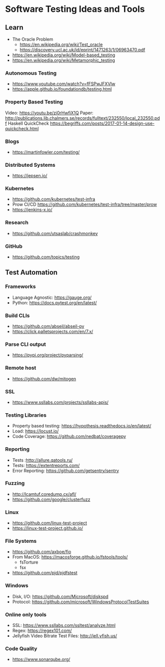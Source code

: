 # Software Testing Ideas and Tools

## Learn

- The Oracle Problem
  - https://en.wikipedia.org/wiki/Test_oracle
  - https://discovery.ucl.ac.uk/id/eprint/1471263/1/06963470.pdf
- https://en.wikipedia.org/wiki/Model-based_testing
- https://en.wikipedia.org/wiki/Metamorphic_testing

### Autonomous Testing
- https://www.youtube.com/watch?v=fFSPwJFXVlw
- https://apple.github.io/foundationdb/testing.html

### Property Based Testing
Video: https://youtu.be/zi0rHwfiX1Q
Paper: http://publications.lib.chalmers.se/records/fulltext/232550/local_232550.pdf
Haskell QuickCheck https://begriffs.com/posts/2017-01-14-design-use-quickcheck.html

### Blogs
- https://martinfowler.com/testing/

### Distributed Systems
- https://jepsen.io/

### Kubernetes
- https://github.com/kubernetes/test-infra
- Prow CI/CD https://github.com/kubernetes/test-infra/tree/master/prow
- https://jenkins-x.io/

### Research
- https://github.com/utsaslab/crashmonkey

### GitHub
- https://github.com/topics/testing

## Test Automation

### Frameworks
- Language Agnostic: https://gauge.org/
- Python: https://docs.pytest.org/en/latest/

### Build CLIs
- https://github.com/abseil/abseil-py
- https://click.palletsprojects.com/en/7.x/

### Parse CLI output
- https://pypi.org/project/pyparsing/

### Remote host 
- https://github.com/dw/mitogen

### SSL
- https://www.ssllabs.com/projects/ssllabs-apis/

### Testing Libraries
- Property based testing: https://hypothesis.readthedocs.io/en/latest/
- Load: https://locust.io/
- Code Coverage: https://github.com/nedbat/coveragepy

### Reporting
- Tests :http://allure.qatools.ru/
- Tests: https://extentreports.com/
- Error Reporting: https://github.com/getsentry/sentry

### Fuzzing
- http://lcamtuf.coredump.cx/afl/
- https://github.com/google/clusterfuzz

### Linux
- https://github.com/linux-test-project
- https://linux-test-project.github.io/

### File Systems
- https://github.com/axboe/fio
- From MacOS: https://macosforge.github.io/fstools/tools/
  - fsTorture
  - fsx
- https://github.com/pjd/pjdfstest

### Windows
- Disk, I/O: https://github.com/Microsoft/diskspd
- Protocol: https://github.com/microsoft/WindowsProtocolTestSuites

### Online only tools
- SSL: https://www.ssllabs.com/ssltest/analyze.html
- Regex: https://regex101.com/
- Jellyfish Video Bitrate Test Files: http://jell.yfish.us/

### Code Quality
- https://www.sonarqube.org/
